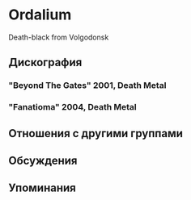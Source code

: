 # Ordalium

Death-black from Volgodonsk

## Дискография

### "Beyond The Gates" 2001, Death Metal



### "Fanatioma" 2004, Death Metal




## Отношения с другими группами


## Обсуждения


## Упоминания


